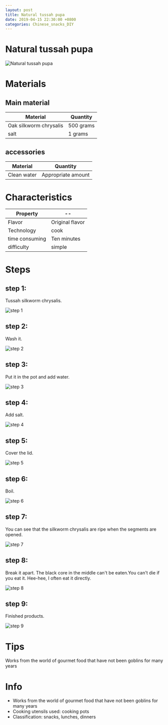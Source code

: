 ```yaml
---
layout: post
title: Natural tussah pupa
date: 2019-04-15 22:30:00 +0800
categories: Chinese_snacks_DIY
---
```


# Natural tussah pupa

![Natural tussah pupa]({{site.baseurl}}/img/434023/434023.jpg)

# Materials


## Main material

Material|Quantity
--|--
Oak silkworm chrysalis|500 grams
salt|1 grams

## accessories

Material|Quantity
--|--
Clean water|Appropriate amount

# Characteristics

Property|--
--|--
Flavor|Original flavor
Technology|cook
time consuming|Ten minutes
difficulty|simple

# Steps

## step 1:

Tussah silkworm chrysalis.

![step 1]({{site.baseurl}}/img/434023/1.jpg)

## step 2:

Wash it.

![step 2]({{site.baseurl}}/img/434023/2.jpg)

## step 3:

Put it in the pot and add water.

![step 3]({{site.baseurl}}/img/434023/3.jpg)

## step 4:

Add salt.

![step 4]({{site.baseurl}}/img/434023/4.jpg)

## step 5:

Cover the lid.

![step 5]({{site.baseurl}}/img/434023/5.jpg)

## step 6:

Boil.

![step 6]({{site.baseurl}}/img/434023/6.jpg)

## step 7:

You can see that the silkworm chrysalis are ripe when the segments are opened.

![step 7]({{site.baseurl}}/img/434023/7.jpg)

## step 8:

Break it apart. The black core in the middle can't be eaten.You can't die if you eat it. Hee-hee, I often eat it directly.

![step 8]({{site.baseurl}}/img/434023/8.jpg)

## step 9:

Finished products.

![step 9]({{site.baseurl}}/img/434023/9.jpg)

# Tips

Works from the world of gourmet food that have not been goblins for many years

# Info

- Works from the world of gourmet food that have not been goblins for many years
- Cooking utensils used: cooking pots
- Classification: snacks, lunches, dinners